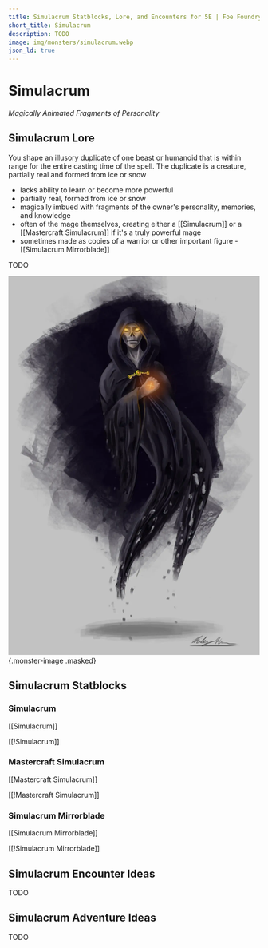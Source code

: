```yaml
---
title: Simulacrum Statblocks, Lore, and Encounters for 5E | Foe Foundry
short_title: Simulacrum
description: TODO
image: img/monsters/simulacrum.webp
json_ld: true
---
```


# Simulacrum

*Magically Animated Fragments of Personality*


## Simulacrum Lore

You shape an illusory duplicate of one beast or humanoid that is within range for the entire casting time of the spell. The duplicate is a creature, partially real and formed from ice or snow

- lacks ability to learn or become more powerful
- partially real, formed from ice or snow
- magically imbued with fragments of the owner's personality, memories, and knowledge
- often of the mage themselves, creating either a [[Simulacrum]] or a [[Mastercraft Simulacrum]] if it's a truly powerful mage
- sometimes made as copies of a warrior or other important figure - [[Simulacrum Mirrorblade]]

TODO

![TODO](../img/monsters/simulacrum.webp){.monster-image .masked}

## Simulacrum Statblocks

### Simulacrum

[[Simulacrum]]

[[!Simulacrum]]

### Mastercraft Simulacrum

[[Mastercraft Simulacrum]]

[[!Mastercraft Simulacrum]]

### Simulacrum Mirrorblade

[[Simulacrum Mirrorblade]]

[[!Simulacrum Mirrorblade]]

## Simulacrum Encounter Ideas

TODO

## Simulacrum Adventure Ideas

TODO